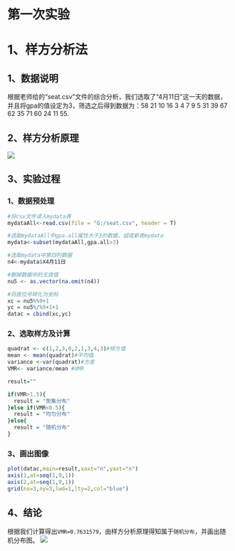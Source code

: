 # 第一次实验
# 1、样方分析法
## 1、数据说明
  根据老师给的“seat.csv”文件的综合分析，我们选取了“4月11日”这一天的数据，并且将gpa的值设定为3，筛选之后得到数据为：58 21 10 16  3  4  7  9  5 31 39 67 62 35 71 60 24 11 55.
## 2、样方分析原理
![](https://github.com/cuit201608/Team9_coding/blob/master/files/%E6%A0%B7%E6%96%B9%E5%88%86%E6%9E%90%E5%8E%9F%E7%90%86.JPG)
## 3、实验过程
### 1、数据预处理
```R
#将csv文件读入mydata表
mydataAll<-read.csv(file = "G:/seat.csv", header = T)

#选取mydataAll中gpa.all属性大于3的数据，组成新表mydata
mydata<-subset(mydataAll,gpa.all>3)

#选取mydata中第四列数据
n4<-mydata$X4月11日

#删掉数据中的无效值
nu5 <- as.vector(na.omit(n4))

#将座位号转化为坐标
xc = nu5%%9+1  
yc = nu5%/%9+1+1
datac = cbind(xc,yc) 
```
### 2、选取样方及计算
```R
quadrat <- c(1,2,3,0,2,1,3,4,3)#样方值
mean <- mean(quadrat)#平均值
variance <-var(quadrat)#方差
VMR<- variance/mean #VMR

result=""

if(VMR>1.5){
  result = "聚集分布"
}else if(VMR<0.5){
  result = "均匀分布"
}else{
  result = "随机分布"
}
```
### 3、画出图像
```R
plot(datac,main=result,xaxt="n",yaxt="n")
axis(1,at=seq(1,9,1))
axis(2,at=seq(1,9,1))
grid(nx=3,ny=3,lwd=1,lty=2,col="blue")
```
## 4、结论
根据我们计算得出`VMR=0.7631579`，由样方分析原理得知属于`随机分布`，并画出随机分布图。
![](https://github.com/cuit201608/Team9_coding/blob/master/files/%E9%9A%8F%E6%9C%BA%E5%88%86%E5%B8%83%E5%9B%BE.JPG)
